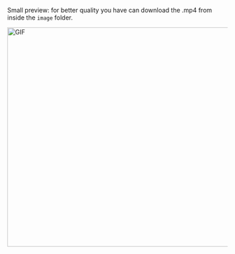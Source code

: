 
Small preview: for better quality you have can download the .mp4 from inside the `image` folder.

<img align="center" alt="GIF" src="https://github.com/JavierAM01/NeuralNetwork_Playground/blob/main/image/NN_playground.gif" width="1000" height="500" />

